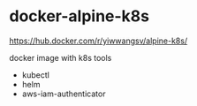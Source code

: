 # docker-alpine-k8s
https://hub.docker.com/r/yiwwangsv/alpine-k8s/

docker image with k8s tools
 - kubectl
 - helm
 - aws-iam-authenticator
